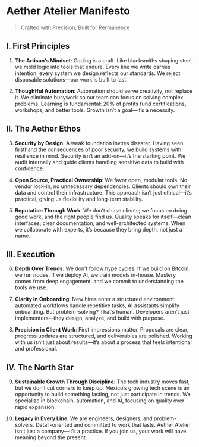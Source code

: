 # Aether Atelier Manifesto

> Crafted with Precision, Built for Permanence

## I. First Principles

1. **The Artisan’s Mindset**: Coding is a craft. Like blacksmiths shaping steel, we mold logic into tools that endure. Every line we write carries intention, every system we design reflects our standards. We reject disposable solutions—our work is built to last.

2. **Thoughtful Automation**: Automation should serve creativity, not replace it. We eliminate busywork so our team can focus on solving complex problems. Learning is fundamental: 20% of profits fund certifications, workshops, and better tools. Growth isn’t a goal—it’s a necessity.

## II. The Aether Ethos

3. **Security by Design**: A weak foundation invites disaster. Having seen firsthand the consequences of poor security, we build systems with resilience in mind. Security isn’t an add-on—it’s the starting point. We audit internally and guide clients handling sensitive data to build with confidence.

4. **Open Source, Practical Ownership**: We favor open, modular tools. No vendor lock-in, no unnecessary dependencies. Clients should own their data and control their infrastructure. This approach isn’t just ethical—it’s practical, giving us flexibility and long-term stability.

5. **Reputation Through Work**: We don’t chase clients; we focus on doing good work, and the right people find us. Quality speaks for itself—clean interfaces, clear documentation, and well-architected systems. When we collaborate with experts, it’s because they bring depth, not just a name.

## III. Execution

6. **Depth Over Trends**: We don’t follow hype cycles. If we build on Bitcoin, we run nodes. If we deploy AI, we train models in-house. Mastery comes from deep engagement, and we commit to understanding the tools we use.

7. **Clarity in Onboarding**: New hires enter a structured environment: automated workflows handle repetitive tasks, AI assistants simplify onboarding. But problem-solving? That’s human. Developers aren’t just implementers—they design, analyze, and build with purpose.

8. **Precision in Client Work**: First impressions matter. Proposals are clear, progress updates are structured, and deliverables are polished. Working with us isn’t just about results—it’s about a process that feels intentional and professional.

## IV. The North Star

9. **Sustainable Growth Through Discipline**: The tech industry moves fast, but we don’t cut corners to keep up. Mexico’s growing tech scene is an opportunity to build something lasting, not just participate in trends. We specialize in blockchain, automation, and AI, focusing on quality over rapid expansion.

10. **Legacy in Every Line**: We are engineers, designers, and problem-solvers. Detail-oriented and committed to work that lasts. Aether Atelier isn’t just a company—it’s a practice. If you join us, your work will have meaning beyond the present.
